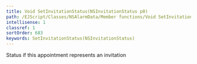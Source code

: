 ```yaml
---
title: Void SetInvitationStatus(NSInvitationStatus p0)
path: /EJScript/Classes/NSAlarmData/Member functions/Void SetInvitationStatus(NSInvitationStatus p_0)
intellisense: 1
classref: 1
sortOrder: 683
keywords: SetInvitationStatus(NSInvitationStatus)
---
```



Status if this appointment represents an invitation


